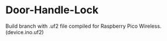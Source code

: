 # Door-Handle-Lock
Build branch with .uf2 file compiled for Raspberry Pico Wireless. (device.ino.uf2)
